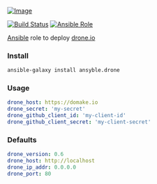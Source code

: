 [ ![Image](https://cloud.githubusercontent.com/assets/5514990/24834935/e0d1db04-1d1c-11e7-8ad0-53fd45ff13c3.png "Ansible") ](https://www.ansible.com/ "Ansible")

[![Build Status](https://travis-ci.org/ansyble/role-drone.svg?branch=master)](https://travis-ci.org/ansyble/role-drone)
[![Ansible Role](https://img.shields.io/ansible/role/16920.svg)](https://galaxy.ansible.com/ansyble/drone/)

[Ansible](http://www.ansible.com) role to deploy [drone.io](http://readme.drone.io)

### Install

```sh
ansible-galaxy install ansyble.drone
```

### Usage

```yml
drone_host: https://domake.io
drone_secret: 'my-secret'
drone_github_client_id: 'my-client-id'
drone_github_client_secret: 'my-client-secret'
```

### Defaults

```yml
drone_version: 0.6
drone_host: http://localhost
drone_ip_addr: 0.0.0.0
drone_port: 80
```
